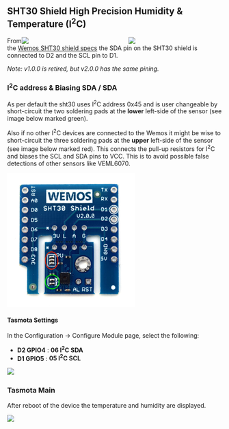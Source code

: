 ## SHT30 Shield High Precision Humidity & Temperature (I<sup>2</sup>C)

<img src="https://github.com/arendst/arendst.github.io/blob/master/media/wemos/wemos_sht30_shield_v1.0.0.jpg?raw=true" align="right" width=220>
<img src="https://github.com/arendst/arendst.github.io/blob/master/media/wemos/wemos_sht30_shield_v2.0.0.jpg?raw=true" align="right" width=250>

From the [Wemos SHT30 shield specs](https://wiki.wemos.cc/products:d1_mini_shields:sht30_shield) the SDA pin on the SHT30 shield is connected to D2 and the SCL pin to D1. 

_Note: v1.0.0 is retired, but v2.0.0 has the same pining._


### I<sup>2</sup>C address & Biasing SDA / SDA 
As per default the sht30 uses I<sup>2</sup>C address 0x45 and is user changeable by short-circuit the two soldering pads at the **lower** left-side of the sensor (see image below marked green).

Also if no other I<sup>2</sup>C devices are connected to the Wemos it might be wise to short-circuit the three soldering pads at the **upper** left-side of the sensor (see image below marked red). This connects the pull-up resistors for I<sup>2</sup>C and biases the SCL and SDA pins to VCC. This is to avoid possible false detections of other sensors like VEML6070.

<img src="https://github.com/arendst/arendst.github.io/blob/master/media/wemos/wemos_sht30_shield_v2.0.0_marked_pads.jpg?raw=true" width=300>

#### Tasmota Settings
In the Configuration -> Configure Module page, select the following:
* **D2 GPIO4** : **06 I<sup>2</sup>C SDA**
* **D1 GPIO5** : **05 I<sup>2</sup>C SCL**

<img src="https://github.com/arendst/arendst.github.io/blob/master/media/wemos/wemos_sht30_config_marked.jpg?raw=true">

### Tasmota Main
After reboot of the device the temperature and humidity are displayed.

<img src="https://github.com/arendst/arendst.github.io/blob/master/media/wemos/wemos_sht30_main_marked.jpg?raw=true">
